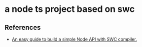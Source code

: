 
# a node ts project based on swc


## References
- [An easy guide to build a simple Node API with SWC compiler.](https://mosano.eu/post/node-swc-ts/)